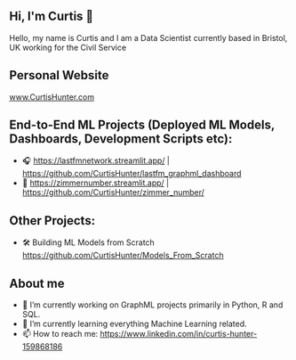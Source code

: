 ## Hi, I'm Curtis 👋

Hello, my name is Curtis and I am a Data Scientist currently based in Bristol, UK working for the Civil Service

## Personal Website

www.CurtisHunter.com

## End-to-End ML Projects (Deployed ML Models, Dashboards, Development Scripts etc):

- 🎧 https://lastfmnetwork.streamlit.app/ | https://github.com/CurtisHunter/lastfm_graphml_dashboard
- 🎥 https://zimmernumber.streamlit.app/ | https://github.com/CurtisHunter/zimmer_number/

## Other Projects:

- 🛠️ Building ML Models from Scratch https://github.com/CurtisHunter/Models_From_Scratch
  
## About me

- 🔭 I’m currently working on GraphML projects primarily in Python, R and SQL.
- 🌱 I’m currently learning everything Machine Learning related.
- 📫 How to reach me: https://www.linkedin.com/in/curtis-hunter-159868186
